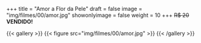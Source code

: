 +++
title = "Amor a Flor da Pele"
draft = false
image = "img/filmes/00/amor.jpg"
showonlyimage = false
weight = 10
+++
<span class="sold">~~R$ 20~~</span> **VENDIDO!**

<!--more-->

{{< gallery >}}
{{< figure src="img/filmes/00/amor.jpg" >}}
{{< /gallery >}}

